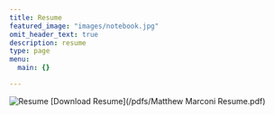 ```yaml
---
title: Resume
featured_image: "images/notebook.jpg"
omit_header_text: true
description: resume
type: page
menu:
  main: {}

---
```


![Resume](static/resume/resume1.jpg)
[Download Resume](/pdfs/Matthew Marconi Resume.pdf)
<a href="Matthew Marconi Resume.pdf"></a>